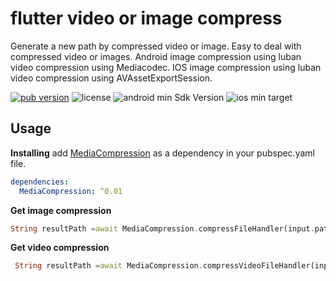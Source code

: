 <!-- Copyright (c) 2020 ferrisxu -->

# flutter video or image compress

Generate a new path by compressed video or image. 
Easy to deal with compressed video or images. 
Android image compression using luban
video compression using Mediacodec.
IOS image compression using luban
video compression using AVAssetExportSession.

<p align="left">
  <a href="https://pub.dartlang.org/packages/MediaCompression"><img alt="pub version" src="https://img.shields.io/pub/v/MediaCompression.svg"></a>
  <img alt="license" src="https://img.shields.io/github/license/TenkaiRuri/MediaCompression.svg">
  <img alt="android min Sdk Version" src="https://img.shields.io/badge/android-16-success.svg?logo=android">
  <img alt="ios min target" src="https://img.shields.io/badge/ios-8-lightgrey.svg?logo=apple">
</p>



## Usage

**Installing**
add [MediaCompression](https://pub.dartlang.org/packages/MediaCompression) as a dependency in your pubspec.yaml file.
```yaml
dependencies:
  MediaCompression: ^0.01
```


**Get image compression**
```dart
String resultPath =await MediaCompression.compressFileHandler(input.path, output.path);
```

**Get video compression**
```dart
 String resultPath =await MediaCompression.compressVideoFileHandler(input.path, output.path);
```
